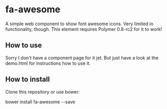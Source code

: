 # fa-awesome

A simple web component to show font awesome icons. Very limited in functionality, though. 
This element requires Polymer 0.8-rc2 for it to work!

## How to use

Sorry I don't have a component page for it jet. But just have a look at the demo.html for instructions how to use it.


## How to install

Clone this repository or use bower:

bower install fa-awesome --save